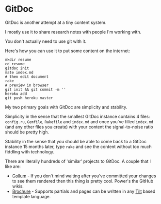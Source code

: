 # GitDoc

GitDoc is another attempt at a tiny content system.

I mostly use it to share research notes with people I'm working with.

You don't actually need to use git with it.

Here's how you can use it to put some content on the internet:

    mkdir resume
    cd resume
    gitdoc init
    mate index.md
    # then edit document
    rake
    # preview in browser
    git init && git commit -m ''
    heroku add
    git push heroku master
  
My two primary goals with GitDoc are simplicity and stability. 

Simplicity in the sense that the smallest GitDoc instance contains 4 files: `config.ru`, `Gemfile`, `Rakefile` and `index.md` and once you've filled `index.md` (and any other files you create) with your content the signal-to-noise ratio should be pretty high.

Stability in the sense that you should be able to come back to a GitDoc instance 15 months later, type `rake` and see the content without too much fiddling with technology.

There are literally hundreds of 'similar' projects to GitDoc. A couple that I like are:

* [Gollum](https://github.com/github/gollum) - If you don't mind waiting after you've committed your changes to see them rendered then this thing is pretty cool. Power's the GitHub wikis.
* [Brochure](https://github.com/sstephenson/brochure) - Supports partials and pages can be written in any [Tilt](https://github.com/rtomayko/tilt) based template language.